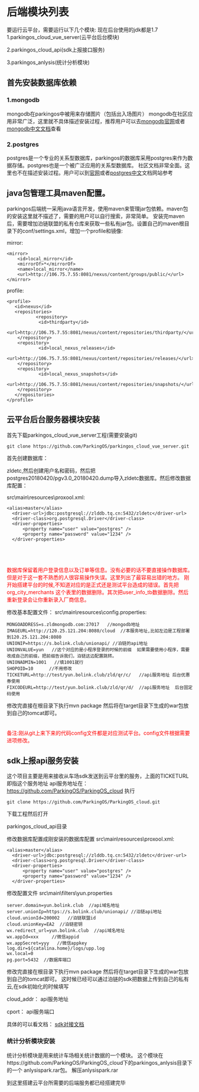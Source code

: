 # 后端模块列表
要运行云平台，需要运行以下几个模块:
现在后台使用的jdk都是1.7
1.parkingos_cloud_vue_server(云平台后台模块)

2.parkingos_cloud_api(sdk上报接口服务)

3.parkingos_anlysis(统计分析模块)


## 首先安装数据库依赖

### 1.mongodb

  mongodb在parkingos中被用来存储图片（包括出入场图片）
  mongodb在社区应用非常广泛，这里就不具体描述安装过程，推荐用户可以去<a href="https://www.mongodb.com/">mongodb官网</a>或者<a href="http://www.runoob.com/mongodb/mongodb-tutorial.html">mongodb中文文档</a>查看

### 2.postgres

  postgres是一个专业的关系型数据库，parkingos的数据库采用postgres来作为数据存储。postgres也是一个被广泛应用的关系型数据库。
  社区文档非常全面。这里也不在描述安装过程。用户可以到<a href="https://www.postgresql.org">官网</a>或者<a href="http://www.postgres.cn/docs/9.6/index.html">postgres中文</a>文档网站参考



## java包管理工具maven配置。
  parkingos后端统一采用java语言开发，使用maven来管理jar包依赖。maven包的安装这里就不描述了，需要的用户可以自行搜索，非常简单。
  安装完maven后，需要增加泊链联盟的私有仓库来获取一些私有jar包。设置自己的maven根目录下的conf/settings.xml，增加一个profile和镜像:

  mirror:

  ```
  <mirror>
      <id>local_mirror</id>
      <mirrorOf>*</mirrorOf>
      <name>local_mirror</name>
      <url>http://106.75.7.55:8081/nexus/content/groups/public/</url>
  </mirror>
  ```
  profile:

  ```
  <profile>
     <id>nexus</id>
     <repositories>
             <repository>
              <id>thirdparty</id>
              <url>http://106.75.7.55:8081/nexus/content/repositories/thirdparty/</url>
      </repository>
      <repository>
              <id>local_nexus_releases</id>
              <url>http://106.75.7.55:8081/nexus/content/repositories/releases/</url>
      </repository>
      <repository>
              <id>local_nexus_snapshots</id>
              <url>http://106.75.7.55:8081/nexus/content/repositories/snapshots/</url>
      </repository>
     </repositories>
</profile>

  ```


## 云平台后台服务器模块安装

首先下载parkingos_cloud_vue_server工程(需要安装git)

```
git clone https://github.com/ParkingOS/parkingos_cloud_vue_server.git
```

首先创建数据库：

zldetc,然后创建用户名和密码，然后把postgres20180420/pgv3.0_20180420.dump导入zldetc数据库。然后修改数据库配置：

src\main\resources\proxool.xml:

```
<alias>master</alias>
  <driver-url>jdbc:postgresql://zlddb.tq.cn:5432/zldetc</driver-url>
  <driver-class>org.postgresql.Driver</driver-class>
  <driver-properties>
      <property name="user" value="postgres" />
      <property name="password" value="1234" />
  </driver-properties>
```
</br></br></br>
<font color=red>数据库保留着用户登录信息以及订单等信息。没有必要的话不要直接操作数据库。
但是对于这一套不熟悉的人很容易操作失误。这里列出了最容易出错的地方。
刚开始搭建平台的时候,不知道对应的是正式还是测试平台造成的错误。首先把org_city_merchants
这个表里的数据删除。其次把user_info_tb数据删除。然后重新登录会让你重新录入厂商信息。
</font>



修改基本配置文件：
src\main\resources\config.properties:

```
MONGOADDRESS=s.zldmongodb.com:27017   //mongodb地址 
IMAGEURL=http://120.25.121.204:8080/cloud  //本服务地址,比如左边是工程部署到120.25.121.204:8080
UNIONIP=https://s.bolink.club/unionapi/ //泊链的api地址
UNIONVALUE=yun   //这个对应的是小程序登录的时候的前缀  如果需要使用小程序，需要改成自己的前缀，把前缀告诉我们，泊链这边配置跳转。
UNIONADMIN=1001   //填1001就行
SHOPOID=10      //不用修改
TICKETURL=http://test/yun.bolink.club/zld/qr/c/   //api服务地址 后台优惠券使用
FIXCODEURL=http://test/yun.bolink.club/zld/qr/d/  //api服务地址  后台固定码使用
```

修改完直接在根目录下执行mvn package
然后将在target目录下生成的war包放到自己的tomcat即可。</br></br></br>
<font color=red>备注:刚从git上来下来的代码config文件都是对应测试平台。config文件根据需要进项修改。
</font>


## sdk上报api服务安装
这个项目主要是用来接收从车场sdk发送到云平台里的服务，上面的TICKETURL即指这个服务地址
api服务地址在：
https://github.com/ParkingOS/ParkingOS_cloud
执行
```
git clone https://github.com/ParkingOS/ParkingOS_cloud.git
```
下载工程然后打开

parkingos_cloud_api目录

修改数据库配置成刚安装的数据库配置
src\main\resources\proxool.xml:

```
<alias>master</alias>
  <driver-url>jdbc:postgresql://zlddb.tq.cn:5432/zldetc</driver-url>
  <driver-class>org.postgresql.Driver</driver-class>
  <driver-properties>
      <property name="user" value="postgres" />
      <property name="password" value="1234" />
  </driver-properties>
```

修改配置文件
src\main\filters\yun.properties

```
server.domain=yun.bolink.club  //api域名地址
server.unionIp=https://s.bolink.club/unionapi/ //泊链api地址
cloud.unionId=200002   //泊链联盟id
cloud.unionKey=EA2  //泊链密钥
wx.redirect_url=yun.bolink.club  //api域名地址
wx.appId=xxx     //微信appid
wx.appSecret=yyy   //微信appkey
log.dir=${catalina.home}/logs/upp.log
wx.local=0
pg.port=5432  //数据库端口

```

修改完直接在根目录下执行mvn package
然后将在target目录下生成的war包放到自己的tomcat即可。
这时候已经可以通过泊链的sdk把数据上传到自己的私有云,在sdk初始化的时候填写

cloud_addr： api服务地址

cport： api服务端口

具体的可以看文档：
<a href="https://www.kancloud.cn/bolink/sdk/465620">sdk对接文档</a>


### 统计分析模块安装
统计分析模块是用来统计车场相关统计数据的一个模块。
这个模块在https://github.com/ParkingOS/ParkingOS_cloud下的parkingos_anlysis目录下的一个
anlysispark.rar包。
解压anlysispark.rar



到这里搭建云平台所需要的后端服务都已经搭建完毕
